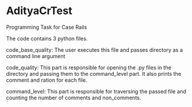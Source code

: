 AdityaCrTest
============

Programming Task for Case Rails

The code contains 3 python files. 

code_base_quality: The user executes this file and passes directory as a command line argument

code_quality: This part is responsible for opening the .py files in the directory and passing them to the command_level part.
It also prints the comment and ration for each file.

command_level: This part is responsible for traversing the passed file and counting the number of comments and non_comments.

